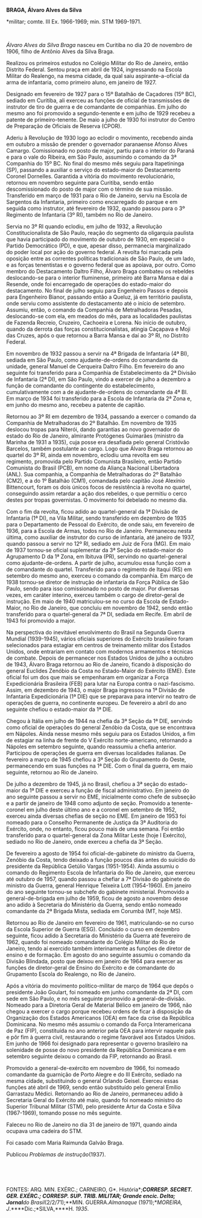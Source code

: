**BRAGA, Álvaro Alves da Silva**

\*militar; comte. III Ex. 1966-1969; min. STM 1969-1971.

 

*Álvaro Alves da Silva Braga* nasceu em Curitiba no dia 20 de novembro
de 1906, filho de Antônio Alves da Silva Braga.

Realizou os primeiros estudos no Colégio Militar do Rio de Janeiro,
então Distrito Federal. Sentou praça em abril de 1924, ingressando na
Escola Militar do Realengo, na mesma cidade, da qual saiu
aspirante-a-oficial da arma de infantaria, como primeiro aluno, em
janeiro de 1927.

Designado em fevereiro de 1927 para o 15º Batalhão de Caçadores (15º
BC), sediado em Curitiba, ali exerceu as funções de oficial de
transmissões de instrutor de tiro de guerra e de comandante de
companhias. Em julho do mesmo ano foi promovido a segundo-tenente e em
julho de 1929 recebeu a patente de primeiro-tenente. De maio a julho de
1930 foi instrutor do Centro de Preparação de Oficiais de Reserva
(CPOR).

Aderiu à Revolução de 1930 logo ao eclodir o movimento, recebendo ainda
em outubro a missão de prender o governador paranaense Afonso Alves
Camargo. Comissionado no posto de major, partiu para o interior do
Paraná e para o vale do Ribeira, em São Paulo, assumindo o comando da 3ª
Companhia do 15º BC. No final do mesmo mês seguiu para Itapetininga
(SP), passando a auxiliar o serviço do estado-maior do Destacamento
Coronel Dornelles. Garantida a vitória do movimento revolucionário,
retornou em novembro seguinte para Curitiba, sendo então descomissionado
do posto de major com o término de sua missão. Transferido em março de
1931 para o Rio de Janeiro, serviu na Escola de Sargentos da Infantaria,
primeiro como encarregado do parque e em seguida como instrutor, até
fevereiro de 1932, quando passou para o 3º Regimento de Infantaria (3º
RI), também no Rio de Janeiro.

Servia no 3º RI quando eclodiu, em julho de 1932, a Revolução
Constitucionalista de São Paulo, reação do segmento da oligarquia
paulista que havia participado do movimento de outubro de 1930, em
especial o Partido Democrático (PD), e que, apesar disso, permanecia
marginalizado do poder local por ação do governo federal. A revolta foi
marcada pela oposição entre as correntes políticas tradicionais de São
Paulo, de um lado, e as forças tenentistas e o governo federal que as
apoiava, por outro. Como membro do Destacamento Daltro Filho, Álvaro
Braga combateu os rebeldes deslocando-se para o interior fluminense,
primeiro até Barra Mansa e daí a Resende, onde foi encarregado de
operações do estado-maior do destacamento. No final de julho seguiu para
Engenheiro Passos e depois para Engenheiro Bianor, passando então a
Queluz, já em território paulista, onde serviu como assistente do
destacamento até o início de setembro. Assumiu, então, o comando da
Companhia de Metralhadoras Pesadas, deslocando-se com ela, em meados do
mês, para as localidades paulistas de Fazenda Recreio, Cruzeiro,
Cachoeira e Lorena. No início de outubro, quando da derrota das forças
constitucionalistas, atingia Caçapava e Moji das Cruzes, após o que
retornou a Barra Mansa e daí ao 3º RI, no Distrito Federal.

Em novembro de 1932 passou a servir na 4ª Brigada de Infantaria (4ª BI),
sediada em São Paulo, como ajudante-de-ordens do comandante da unidade,
general Manuel de Cerqueira Daltro Filho. Em fevereiro do ano seguinte
foi transferido para a Companhia de Estabelecimento da 2ª Divisão de
Infantaria (2ª DI), em São Paulo, vindo a exercer de julho a dezembro a
função de comandante do contingente do estabelecimento, cumulativamente
com a de ajudante-de-ordens do comandante da 4ª BI. Em março de 1934 foi
transferido para a Escola de Infantaria da 2ª Zona e, em junho do mesmo
ano, recebeu a patente de capitão.

Retornou ao 3º RI em dezembro de 1934, passando a exercer o comando da
Companhia de Metralhadoras do 2º Batalhão. Em novembro de 1935 deslocou
tropas para Niterói, dando garantias ao novo governador do estado do Rio
de Janeiro, almirante Protógenes Guimarães (ministro da Marinha de 1931
a 1935), cuja posse era desafiada pelo general Cristóvão Barcelos,
também postulante ao cargo. Logo que Álvaro Braga retornou ao quartel do
3º RI, ainda em novembro, eclodiu uma revolta em seu regimento,
promovida pelo Partido Comunista Brasileiro, então Partido Comunista do
Brasil (PCB), em nome da Aliança Nacional Libertadora (ANL). Sua
companhia, a Companhia de Metralhadoras do 2º Batalhão (CM2), e a do 1º
Batalhão (CM1), comandada pelo capitão José Alexínio Bittencourt, foram
os dois únicos focos de resistência à revolta no quartel, conseguindo
assim retardar a ação dos rebeldes, o que permitiu o cerco destes por
tropas governistas. O movimento foi debelado no mesmo dia.

Com o fim da revolta, ficou adido ao quartel-general da 1ª Divisão de
Infantaria (1ª DI), na Vila Militar, sendo transferido em dezembro de
1935 para o Departamento de Pessoal do Exército, de onde saiu, em
fevereiro de 1936, para a Escola de Armas, todos no Rio de Janeiro.
Permaneceu nesta última, como auxiliar de instrutor do curso de
infantaria, até janeiro de 1937, quando passou a servir no 12º RI,
sediado em Juiz de Fora (MG). Em maio de 1937 tornou-se oficial
suplementar da 3ª Seção do estado-maior do Agrupamento D da 1ª Zona, em
Ibituva (PR), servindo no quartel-general como ajudante-de-ordens. A
partir de julho, acumulou essa função com a de comandante do quartel.
Transferido para o regimento de Itaqui (RS) em setembro do mesmo ano,
exerceu o comando da companhia. Em março de 1938 tornou-se diretor de
instrução de infantaria da Força Pública de São Paulo, sendo para isso
comissionado no posto de major. Por diversas vezes, em caráter interino,
exerceu também o cargo de diretor-geral de instrução. Em maio de 1940
matriculou-se no curso da Escola de Estado-Maior, no Rio de Janeiro, que
concluiu em novembro de 1942, sendo então transferido para o
quartel-general da 7ª DI, sediada em Recife. Em abril de 1943 foi
promovido a major.

Na perspectiva do inevitável envolvimento do Brasil na Segunda Guerra
Mundial (1939-1945), vários oficiais superiores do Exército brasileiro
foram selecionados para estagiar em centros de treinamento militar dos
Estados Unidos, onde entrariam em contato com modernos armamentos e
técnicas de combate. Depois de permanecer nos Estados Unidos de julho a
outubro de 1943, Álvaro Braga retornou ao Rio de Janeiro, ficando à
disposição do general Euclides Zenóbio da Costa no Estado-Maior do
Exército (EME). Este oficial foi um dos que mais se empenharam em
organizar a Força Expedicionária Brasileira (FEB) para lutar na Europa
contra o nazi-fascismo. Assim, em dezembro de 1943, o major Braga
ingressou na 1ª Divisão de Infantaria Expedicionária (1ª DIE) que se
preparava para intervir no teatro de operações de guerra, no continente
europeu. De fevereiro a abril do ano seguinte chefiou o estado-maior da
1ª DIE.

Chegou à Itália em julho de 1944 na chefia da 3ª Seção da 1ª DIE,
servindo como oficial de operações do general Zenóbio da Costa, que se
encontrava em Nápoles. Ainda nesse mesmo mês seguiu para os Estados
Unidos, a fim de estagiar na linha de frente do V Exército
norte-americano, retornando a Nápoles em setembro seguinte, quando
reassumiu a chefia anterior. Participou de operações de guerra em
diversas localidades italianas. De fevereiro a março de 1945 chefiou a
3ª Seção do Grupamento do Oeste, permanecendo em suas funções na 1ª DIE.
Com o final da guerra, em maio seguinte, retornou ao Rio de Janeiro.

De julho a dezembro de 1945, já no Brasil, chefiou a 3ª seção do
estado-maior da 1ª DIE e exerceu a função de fiscal administrativo. Em
janeiro do ano seguinte passou a servir no EME, inicialmente como chefe
de subseção e a partir de janeiro de 1948 como adjunto de seção.
Promovido a tenente-coronel em julho deste último ano e a coronel em
setembro de 1952, exerceu ainda diversas chefias de seção no EME. Em
janeiro de 1953 foi nomeado para o Conselho Permanente de Justiça da 3ª
Auditoria do Exército, onde, no entanto, ficou pouco mais de uma semana.
Foi então transferido para o quartel-general da Zona Militar Leste (hoje
I Exército), sediado no Rio de Janeiro, onde exerceu a chefia da 3ª
Seção.

De fevereiro a agosto de 1954 foi oficial-de-gabinete do ministro da
Guerra, Zenóbio da Costa, tendo deixado a função poucos dias antes do
suicídio do presidente da República Getúlio Vargas (1951-1954). Ainda
assumiu o comando do Regimento Escola de Infantaria do Rio de Janeiro,
que exerceu até outubro de 1957, quando passou a chefiar a 7ª Divisão do
gabinete do ministro da Guerra, general Henrique Teixeira Lott
(1954-1960). Em janeiro do ano seguinte tornou-se subchefe do gabinete
ministerial. Promovido a general-de-brigada em julho de 1959, ficou de
agosto a novembro desse ano adido à Secretaria do Ministério da Guerra,
sendo então nomeado comandante da 2ª Brigada Mista, sediada em Corumbá
(MT, hoje MS).

Retornou ao Rio de Janeiro em fevereiro de 1961, matriculando-se no
curso da Escola Superior de Guerra (ESG). Concluído o curso em dezembro
seguinte, ficou adido à Secretaria do Ministério da Guerra até fevereiro
de 1962, quando foi nomeado comandante do Colégio Militar do Rio de
Janeiro, tendo aí exercido também interinamente as funções de diretor de
ensino e de formação. Em agosto do ano seguinte assumiu o comando da
Divisão Blindada, posto que deixou em janeiro de 1964 para exercer as
funções de diretor-geral de Ensino do Exército e de comandante do
Grupamento Escola do Realengo, no Rio de Janeiro.

Após a vitória do movimento político-militar de março de 1964 que depôs
o presidente João Goulart, foi nomeado em junho comandante da 2ª DI, com
sede em São Paulo, e no mês seguinte promovido a general-de-divisão.
Nomeado para a Diretoria Geral de Material Bélico em janeiro de 1966,
não chegou a exercer o cargo porque recebeu ordens de ficar à disposição
da Organização dos Estados Americanos (OEA) em face da crise da
República Dominicana. No mesmo mês assumiu o comando da Força
Interamericana de Paz (FIP), constituída no ano anterior pela OEA para
intervir naquele país e pôr fim à guerra civil, restaurando o regime
favorável aos Estados Unidos. Em junho de 1966 foi designado para
representar o governo brasileiro na solenidade de posse do novo
presidente da República Dominicana e em setembro seguinte deixou o
comando da FIP, retornando ao Brasil.

Promovido a general-de-exército em novembro de 1966, foi nomeado
comandante da guarnição de Porto Alegre e do III Exército, sediado na
mesma cidade, substituindo o general Orlando Geisel. Exerceu essas
funções até abril de 1969, sendo então substituído pelo general Emílio
Garrastazu Médici. Retornando ao Rio de Janeiro, permaneceu adido à
Secretaria Geral do Exército até maio, quando foi nomeado ministro do
Superior Tribunal Militar (STM), pelo presidente Artur da Costa e Silva
(1967-1969), tomando posse no mês seguinte.

Faleceu no Rio de Janeiro no dia 31 de janeiro de 1971, quando ainda
ocupava uma cadeira do STM.

Foi casado com Maria Raimunda Galvão Braga.

Publicou *Problemas de instrução*(1937).

 

 

FONTES: ARQ. MIN. EXÉRC.; CARNEIRO, G*. História*;****CORRESP. SECRET.
GER. EXÉRC.; CORRESP. SUP. TRIB. MILITAR; *Grande encic. Delta;
Jornal****do Brasil*(2/2/71);**MIN. GUERRA.*Almanaque* (1971);**MOREIRA,
J*.****Dic.;*SILVA,****H. *1935*.

 
